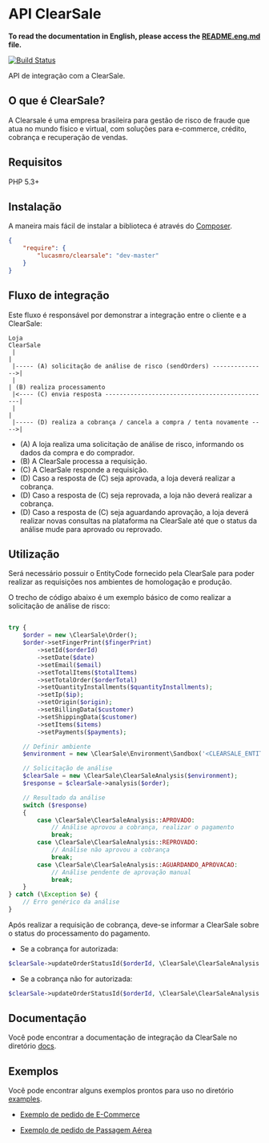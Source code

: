 # API ClearSale

**To read the documentation in English, please access the [README.eng.md](README.eng.md) file.**

[![Build Status](https://travis-ci.org/lucasmro/ClearSale.png)](https://travis-ci.org/lucasmro/ClearSale)

API de integração com a ClearSale.

## O que é ClearSale?

A Clearsale é uma empresa brasileira para gestão de risco de fraude que atua no mundo físico e virtual, com soluções
para e-commerce, crédito, cobrança e recuperação de vendas.

## Requisitos

PHP 5.3+

## Instalação

A maneira mais fácil de instalar a biblioteca é através do [Composer](http://getcomposer.org/).

```JSON
{
    "require": {
        "lucasmro/clearsale": "dev-master"
    }
}
```

## Fluxo de integração

Este fluxo é responsável por demonstrar a integração entre o cliente e a ClearSale:

    Loja                                                                 ClearSale
     |                                                                       |
     |----- (A) solicitação de análise de risco (sendOrders) --------------->|
     |                                                                       | (B) realiza processamento
     |<---- (C) envia resposta ----------------------------------------------|
     |                                                                       |
     |----- (D) realiza a cobrança / cancela a compra / tenta novamente ---->|

* (A) A loja realiza uma solicitação de análise de risco, informando os dados da compra e do comprador.
* (B) A ClearSale processa a requisição.
* (C) A ClearSale responde a requisição.
* (D) Caso a resposta de (C) seja aprovada, a loja deverá realizar a cobrança.
* (D) Caso a resposta de (C) seja reprovada, a loja não deverá realizar a cobrança.
* (D) Caso a resposta de (C) seja aguardando aprovação, a loja deverá realizar novas consultas na plataforma na
ClearSale até que o status da análise mude para aprovado ou reprovado.

## Utilização

Será necessário possuir o EntityCode fornecido pela ClearSale para poder realizar as requisições nos ambientes de
homologação e produção.

O trecho de código abaixo é um exemplo básico de como realizar a solicitação de análise de risco:

```PHP

try {
    $order = new \ClearSale\Order();
    $order->setFingerPrint($fingerPrint)
        ->setId($orderId)
        ->setDate($date)
        ->setEmail($email)
        ->setTotalItems($totalItems)
        ->setTotalOrder($orderTotal)
        ->setQuantityInstallments($quantityInstallments);
        ->setIp($ip);
        ->setOrigin($origin);
        ->setBillingData($customer)
        ->setShippingData($customer)
        ->setItems($items)
        ->setPayments($payments);

    // Definir ambiente
    $environment = new \ClearSale\Environment\Sandbox('<CLEARSALE_ENTITY_CODE>');

    // Solicitação de análise
    $clearSale = new \ClearSale\ClearSaleAnalysis($environment);
    $response = $clearSale->analysis($order);

    // Resultado da análise
    switch ($response)
    {
        case \ClearSale\ClearSaleAnalysis::APROVADO:
            // Análise aprovou a cobrança, realizar o pagamento
            break;
        case \ClearSale\ClearSaleAnalysis::REPROVADO:
            // Análise não aprovou a cobrança
            break;
        case \ClearSale\ClearSaleAnalysis::AGUARDANDO_APROVACAO:
            // Análise pendente de aprovação manual
            break;
    }
} catch (\Exception $e) {
    // Erro genérico da análise
}
```

Após realizar a requisição de cobrança, deve-se informar a ClearSale sobre o status do processamento do pagamento.

* Se a cobrança for autorizada:

```PHP
$clearSale->updateOrderStatusId($orderId, \ClearSale\ClearSaleAnalysis::APROVADO);
```

* Se a cobrança não for autorizada:

```PHP
$clearSale->updateOrderStatusId($orderId, \ClearSale\ClearSaleAnalysis::REPROVADO);
```

## Documentação

Você pode encontrar a documentação de integração da ClearSale no diretório [docs](docs).

## Exemplos

Você pode encontrar alguns exemplos prontos para uso no diretório [examples](examples).

* [Exemplo de pedido de E-Commerce](examples/ecommerce-order-example.php)

* [Exemplo de pedido de Passagem Aérea](examples/airline-ticket-order-example.php)
